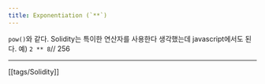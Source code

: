 ```yaml
---
title: Exponentiation (`**`)
---
```

`pow()`와 같다. Solidity는 특이한 연산자를 사용한다 생각했는데 javascript에서도 된다.
	예) `2 ** 8`// 256

---
[[tags/Solidity]]
